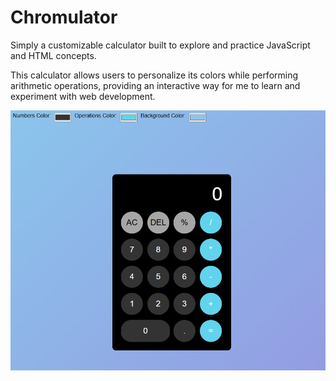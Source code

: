 # Chromulator
Simply a customizable calculator built to explore and practice JavaScript and HTML concepts.

This calculator allows users to personalize its colors while performing arithmetic operations, providing an interactive way for me to learn and experiment with web development.

![Project Image](Images\\image.png)